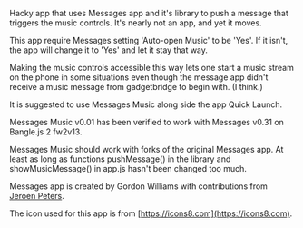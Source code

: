 Hacky app that uses Messages app and it's library to push a message that triggers the music controls. It's nearly not an app, and yet it moves.

This app require Messages setting 'Auto-open Music' to be 'Yes'. If it isn't, the app will change it to 'Yes' and let it stay that way.

Making the music controls accessible this way lets one start a music stream on the phone in some situations even though the message app didn't receive a music message from gadgetbridge to begin with. (I think.)

It is suggested to use Messages Music along side the app Quick Launch.

Messages Music v0.01 has been verified to work with Messages v0.31 on Bangle.js 2 fw2v13.

Messages Music should work with forks of the original Messages app. At least as long as functions pushMessage() in the library and showMusicMessage() in app.js hasn't been changed too much.

Messages app is created by Gordon Williams with contributions from [Jeroen Peters](https://github.com/jeroenpeters1986).

The icon used for this app is from [https://icons8.com](https://icons8.com).
